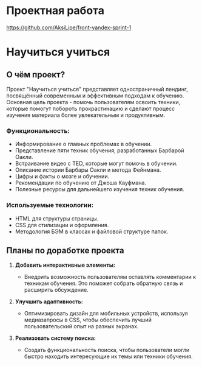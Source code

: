 # Проектная работа
https://github.com/AksiLipe/front-yandex-sprint-1

# Научиться учиться

## О чём проект?

Проект "Научиться учиться" представляет одностраничный лендинг, посвящённый современным и эффективным подходам к обучению. Основная цель проекта - помочь пользователям освоить техники, которые помогут побороть прокрастинацию и сделают процесс изучения материала более увлекательным и продуктивным.

### Функциональность:
- Информирование о главных проблемах в обучении.
- Представление пяти техник обучения, разработанных Барбарой Оакли.
- Встраивание видео с TED, которые могут помочь в обучении.
- Описание истории Барбары Оакли и метода Фейнмана.
- Цифры и факты о мозге и обучении.
- Рекомендации по обучению от Джоша Кауфмана.
- Полезные ресурсы для дальнейшего изучения техник обучения.

### Используемые технологии:
- HTML для структуры страницы.
- CSS для стилизации и оформления.
- Методология БЭМ в классах и файловой структуре папок.

## Планы по доработке проекта
1. **Добавить интерактивные элементы:**
   - Внедрить возможность пользователям оставлять комментарии к техникам обучения. Это поможет собрать обратную связь и расширить обсуждение.

2. **Улучшить адаптивность:**
   - Оптимизировать дизайн для мобильных устройств, используя медиазапросы в CSS, чтобы обеспечить лучший пользовательский опыт на разных экранах.

3. **Реализовать систему поиска:**
   - Создать функциональность поиска, чтобы пользователи могли быстро находить интересующие их темы или техники обучения.
